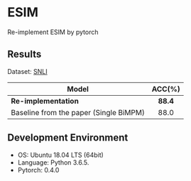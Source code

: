 # ESIM
Re-implement ESIM by pytorch

## Results

Dataset: [SNLI](https://nlp.stanford.edu/projects/snli/)

| Model                                  |  ACC(%)  |
| -------------------------------------- | :------: |
| **Re-implementation**                  | **88.4** |
| Baseline from the paper (Single BiMPM) |   88.0   |

## Development Environment
- OS: Ubuntu 18.04 LTS (64bit)
- Language: Python 3.6.5.
- Pytorch: 0.4.0

